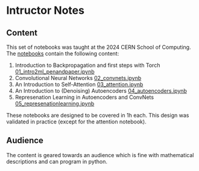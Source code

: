 # Intructor Notes

## Content

This set of notebooks was taught at the 2024 CERN School of Computing. The [notebooks](./notebooks) contain the following content:

1. Introduction to Backpropagation and first steps with Torch [01_intro2ml_penandpaper.ipynb](notebooks/01_intro2ml_penandpaper.ipynb)
2. Convolutional Neural Networks [02_convnets.ipynb](notebooks/02_convnets.ipynb)
3. An Introduction to Self-Attention [03_attention.ipynb](notebooks/03_attention.ipynb)
4. An Introduction to (Denoising) Autoencoders [04_autoencoders.ipynb](notebooks/04_autoencoders.ipynb)
5. Represenation Learning in Autoencoders and ConvNets [05_represenationlearning.ipynb](notebooks/05_represenationlearning.ipynb)

These notebooks are designed to be covered in 1h each. This design was validated in practice (except for the attention notebook). 

## Audience

The content is geared towards an audience which is fine with mathematical descriptions and can program in python.
